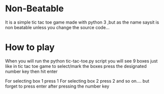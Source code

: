 # Non-Beatable
It is a simple tic tac toe game made with python 3 ,but as the name saysit is non beatable unless you change the source code...

# How to play
When you will run the python tic-tac-toe.py script you will see 9 boxes just like in tic tac toe game to select/mark the boxes press the designated number key then hit enter

For selecting box 1 press 1
For selecting box 2 press 2
and so on....
but forget to press enter after pressing the number key 
